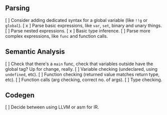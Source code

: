 ## Parsing
[ ] Consider adding dedicated syntax for a global variable (like `!!g` or `global`).
[ x ] Parse basic expressions, like `var`, `set`, binary and unary things.
[ ] Parse nested expressions.
[ x ] Basic type inference.
[ ] Parse more complex expressions, like `func` and function calls.

## Semantic Analysis
[ ] Check that there's a `main` func, check that variables outside have the global tag? Up for change, really.
[ ] Variable checking (undeclared, using `undefined`, etc).
[ ] Function checking (returned value matches return type, etc).
[ ] Function calls (arg checking, correct no. of args).
[ ] Type checking.

## Codegen
[ ] Decide between using LLVM or asm for IR.
